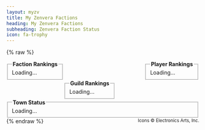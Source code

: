 ```yaml
---
layout: myzv
title: My Zenvera Factions
heading: My Zenvera Factions
subheading: Zenvera Faction Status
icon: fa-trophy
---
```

{% raw %}
<div style="float: left;">
<fieldset>
<legend><strong>Faction Rankings</strong></legend>
<div id="faction-rankings">Loading...</div>
</fieldset>
</div>
<div style="float:right;">
<fieldset>
<legend><strong>Player Rankings</strong></legend>
<div id="faction-player-rankings">Loading...</div>
</fieldset>
</div>
<div style="float:left; margin-top: 50px;">
<fieldset>
<legend><strong>Guild Rankings</strong></legend>
<div id="faction-guild-rankings">Loading...</div>
</fieldset>
</div>
<div style="clear: both; margin-top: 50px;">
<fieldset>
<legend><strong>Town Status</strong></legend>
<div id="town-status">Loading...</div>
</fieldset>
</div>
<small style="float: right;">Icons &copy; Electronics Arts, Inc.</small>
<script>$.get('https://myzv.herokuapp.com/faction-rankings.php', function( data ) { $( '#faction-rankings' ).html( data ); });</script>
<script>$.get('https://myzv.herokuapp.com/faction-player-rankings.php', function( data ) { $( '#faction-player-rankings' ).html( data ); });</script>
<script>$.get('https://myzv.herokuapp.com/faction-guild-rankings.php', function( data ) { $( '#faction-guild-rankings' ).html( data ); });</script>
<script>$.get('https://myzv.herokuapp.com/faction-town-status.php', function( data ) { $( '#town-status' ).html( data ); });</script>
{% endraw %}